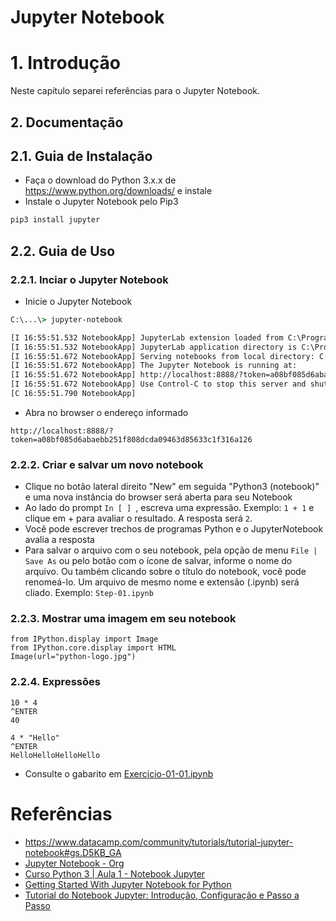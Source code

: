 # Jupyter Notebook

# 1. Introdução

Neste capítulo separei referências para o Jupyter Notebook.

## 2. Documentação

## 2.1. Guia de Instalação

* Faça o download do Python 3.x.x de https://www.python.org/downloads/ e instale
* Instale o Jupyter Notebook pelo Pip3

```cmd
pip3 install jupyter
```


## 2.2. Guia de Uso

### 2.2.1. Inciar o Jupyter Notebook ###

* Inicie o Jupyter Notebook

```cmd
C:\...\> jupyter-notebook
```

```txt
[I 16:55:51.532 NotebookApp] JupyterLab extension loaded from C:\ProgramData\Anaconda3\lib\site-packages\jupyterlab
[I 16:55:51.532 NotebookApp] JupyterLab application directory is C:\ProgramData\Anaconda3\share\jupyter\lab
[I 16:55:51.672 NotebookApp] Serving notebooks from local directory: C:\Users\Inmetrics
[I 16:55:51.672 NotebookApp] The Jupyter Notebook is running at:
[I 16:55:51.672 NotebookApp] http://localhost:8888/?token=a08bf085d6abaebb251f808dcda09463d85633c1f316a126
[I 16:55:51.672 NotebookApp] Use Control-C to stop this server and shut down all kernels (twice to skip confirmation).
[C 16:55:51.790 NotebookApp]
```

* Abra no browser o endereço informado 
```browser
http://localhost:8888/?token=a08bf085d6abaebb251f808dcda09463d85633c1f316a126
```


### 2.2.2. Criar e salvar um novo notebook

* Clique no botão lateral direito "New" em seguida "Python3 (notebook)" e uma nova instância do browser será aberta para seu Notebook
* Ao lado do prompt `In [ ] `, escreva uma expressão. Exemplo: `1 + 1` e clique em <Ctrl> + <Enter> para avaliar o resultado. A resposta será `2`.
* Você pode escrever trechos de programas Python e o JupyterNotebook avalia a resposta 
* Para salvar o arquivo com o seu notebook, pela opção de menu `File | Save As` ou pelo botão com o ícone de salvar, informe o nome do arquivo. Ou também clicando sobre o título do notebook, você pode renomeá-lo. Um arquivo de mesmo nome e extensão (.ipynb) será cliado. Exemplo: `Step-01.ipynb`


### 2.2.3. Mostrar uma imagem em seu notebook
```ipynb
from IPython.display import Image
from IPython.core.display import HTML
Image(url="python-logo.jpg")
```

### 2.2.4. Expressões

```ipynb
10 * 4
^ENTER
40
```

```ipynb
4 * "Hello"
^ENTER
HelloHelloHelloHello
```

* Consulte o gabarito em [Exercicio-01-01.ipynb](src/ipynb/01-JupyterNotebook/Exercicio-01.ipynb)



# Referências

* https://www.datacamp.com/community/tutorials/tutorial-jupyter-notebook#gs.D5KB_GA
* [Jupyter Notebook - Org](https://jupyter.org/)
* [Curso Python 3 | Aula 1 - Notebook Jupyter](https://www.youtube.com/watch?v=m0FbNlhNyQ8)
* [Getting Started With Jupyter Notebook for Python](https://www.youtube.com/watch?v=CwFq3YDU6_Y)
* [Tutorial do Notebook Jupyter: Introdução, Configuração e Passo a Passo](https://www.youtube.com/watch?v=HW29067qVWk&t=72s)
